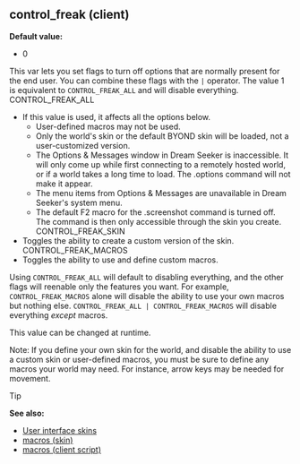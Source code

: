 ## control_freak (client)

**Default value:**
+   0


This var lets you set flags to turn off options that are
normally present for the end user. You can combine these flags with the
`|` operator. The value 1 is equivalent to `CONTROL_FREAK_ALL` and will
disable everything.
CONTROL_FREAK_ALL
+   If this value is used, it affects all the options below.
    -   User-defined macros may not be used.
    -   Only the world\'s skin or the default BYOND skin will be loaded,
        not a user-customized version.
    -   The Options & Messages window in Dream Seeker is inaccessible.
        It will only come up while first connecting to a remotely hosted
        world, or if a world takes a long time to load. The .options
        command will not make it appear.
    -   The menu items from Options & Messages are unavailable in Dream
        Seeker\'s system menu.
    -   The default F2 macro for the .screenshot command is turned off.
        The command is then only accessible through the skin you create.
CONTROL_FREAK_SKIN
+   Toggles the ability to create a custom version of the skin.
CONTROL_FREAK_MACROS
+   Toggles the ability to use and define custom macros.


Using `CONTROL_FREAK_ALL` will default to disabling everything,
and the other flags will reenable only the features you want. For
example, `CONTROL_FREAK_MACROS` alone will disable the ability to use
your own macros but nothing else.
`CONTROL_FREAK_ALL | CONTROL_FREAK_MACROS` will disable everything
*except* macros. 

This value can be changed at runtime.


Note: If you define your own skin for the world, and disable
the ability to use a custom skin or user-defined macros, you must be
sure to define any macros your world may need. For instance, arrow keys
may be needed for movement.

> [!TIP] 
> **See also:**
> +   [User interface skins](/ref/%7Bskin%7D.md) 
> +   [macros (skin)](/ref/%7Bskin%7D/macros.md) 
> +   [macros (client script)](/ref/client/var/script/macro.md) <!-- -->